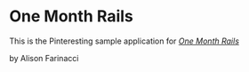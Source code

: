 # One Month Rails 

This is the Pinteresting sample application for [*One Month Rails*](http://onemonthrails.com)

by Alison Farinacci
